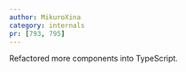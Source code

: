 ```yaml
---
author: MikuroXina
category: internals
pr: [793, 795]
---
```


Refactored more components into TypeScript.